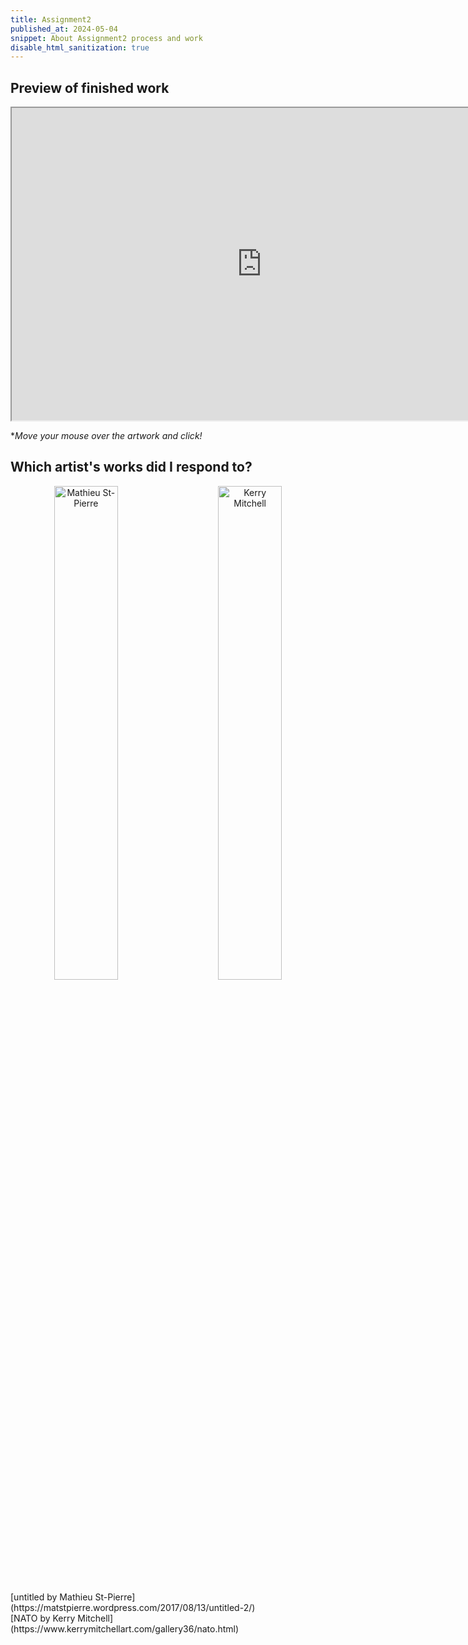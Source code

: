 ```yaml
---
title: Assignment2
published_at: 2024-05-04
snippet: About Assignment2 process and work
disable_html_sanitization: true
---
```

## Preview of finished work
<div align="center">
<iframe src="https://s4002155-ccs-assignm-85.deno.dev/" width="800px" height="500px"></iframe>
</div>

*_Move your mouse over the artwork and click!_

## Which artist's works did I respond to?
<p align="center">
  <img alt="Mathieu St-Pierre" src="/240504_Assignment2/Mathieu.png" width="45%">
&nbsp; &nbsp; &nbsp; &nbsp;
  <img alt="Kerry Mitchell" src="/240504_Assignment2/NATO.png "background2" width="45%">
</p>

<div>
[untitled by Mathieu St-Pierre](https://matstpierre.wordpress.com/2017/08/13/untitled-2/)
</div>

<div>
[NATO by Kerry Mitchell](https://www.kerrymitchellart.com/gallery36/nato.html)
</div>